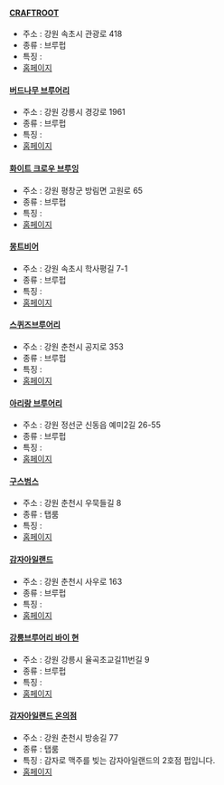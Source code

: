 #### [CRAFTROOT](https://map.naver.com/v5/entry/place/814389083) 
 - 주소 : 강원 속초시 관광로 418
- 종류 : 브루펍
 - 특징 : 
- [홈페이지]()
#### [버드나무 브루어리](https://map.naver.com/v5/entry/place/37090227) 
 - 주소 : 강원 강릉시 경강로 1961
- 종류 : 브루펍
 - 특징 : 
- [홈페이지]()
#### [화이트 크로우 브루잉](https://map.naver.com/v5/entry/place/1621877893) 
 - 주소 : 강원 평창군 방림면 고원로 65
- 종류 : 브루펍
 - 특징 : 
- [홈페이지]()
#### [몽트비어](https://map.naver.com/v5/entry/place/1557846495) 
 - 주소 : 강원 속초시 학사평길 7-1
- 종류 : 브루펍
 - 특징 : 
- [홈페이지]()
#### [스퀴즈브루어리](https://map.naver.com/v5/entry/place/1927298210) 
 - 주소 : 강원 춘천시 공지로 353
- 종류 : 브루펍
 - 특징 : 
- [홈페이지]()
#### [아리랑 브루어리](https://map.naver.com/v5/entry/place/1134919561) 
 - 주소 : 강원 정선군 신동읍 예미2길 26-55
- 종류 : 브루펍
 - 특징 : 
- [홈페이지]()
#### [구스범스](https://map.naver.com/v5/entry/place/1140773629) 
 - 주소 : 강원 춘천시 우묵들길 8
- 종류 : 탭룸
 - 특징 : 
- [홈페이지]()
#### [감자아일랜드](https://map.naver.com/v5/entry/place/1245083196) 
 - 주소 : 강원 춘천시 사우로 163
- 종류 : 브루펍
 - 특징 : 
- [홈페이지]()
#### [강릉브루어리 바이 현](https://map.naver.com/v5/entry/place/1832471577) 
 - 주소 : 강원 강릉시 율곡초교길11번길 9 
- 종류 : 브루펍
 - 특징 : 
- [홈페이지]()
#### [감자아일랜드 온의점](https://map.naver.com/v5/entry/place/1975966576) 
 - 주소 : 강원 춘천시 방송길 77 
- 종류 : 탭룸
 - 특징 : 감자로 맥주를 빚는 감자아일랜드의 2호점 펍입니다.
- [홈페이지]()
